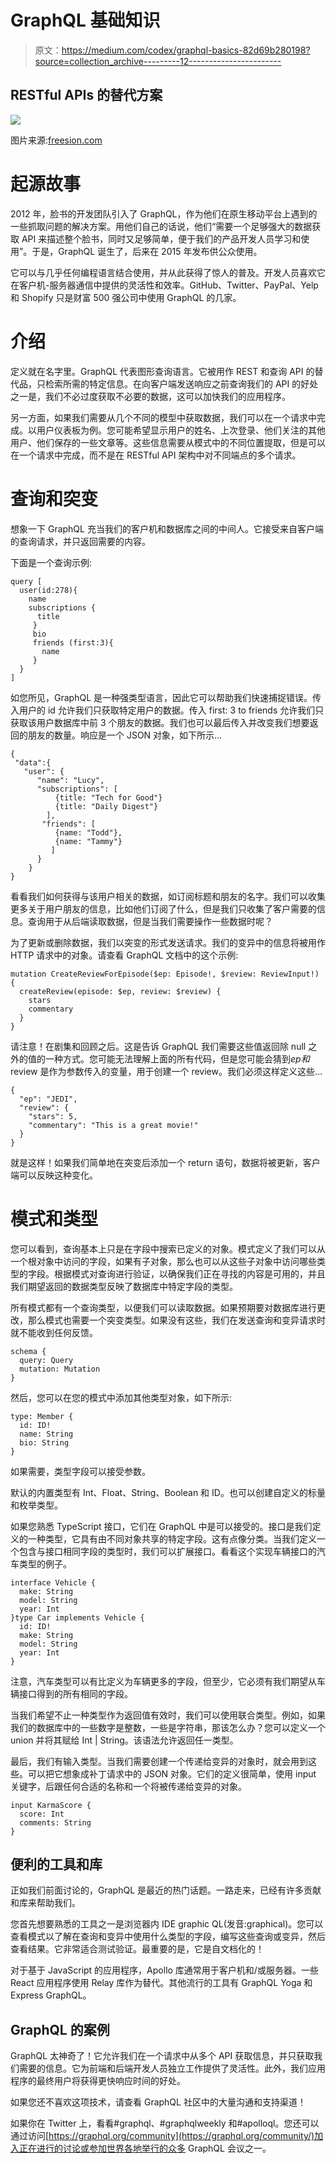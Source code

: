 # GraphQL 基础知识

> 原文：<https://medium.com/codex/graphql-basics-82d69b280198?source=collection_archive---------12----------------------->

## RESTful APIs 的替代方案

![](img/ccb3d97cc901f1173aacbfa1f26e897b.png)

图片来源:[freesion.com](https://www.freesion.com/article/67601031375/)

# 起源故事

2012 年，脸书的开发团队引入了 GraphQL，作为他们在原生移动平台上遇到的一些抓取问题的解决方案。用他们自己的话说，他们“需要一个足够强大的数据获取 API 来描述整个脸书，同时又足够简单，便于我们的产品开发人员学习和使用”。于是，GraphQL 诞生了，后来在 2015 年发布供公众使用。

它可以与几乎任何编程语言结合使用，并从此获得了惊人的普及。开发人员喜欢它在客户机-服务器通信中提供的灵活性和效率。GitHub、Twitter、PayPal、Yelp 和 Shopify 只是财富 500 强公司中使用 GraphQL 的几家。

# 介绍

定义就在名字里。GraphQL 代表图形查询语言。它被用作 REST 和查询 API 的替代品，只检索所需的特定信息。在向客户端发送响应之前查询我们的 API 的好处之一是，我们不必过度获取不必要的数据，这可以加快我们的应用程序。

另一方面，如果我们需要从几个不同的模型中获取数据，我们可以在一个请求中完成。以用户仪表板为例。您可能希望显示用户的姓名、上次登录、他们关注的其他用户、他们保存的一些文章等。这些信息需要从模式中的不同位置提取，但是可以在一个请求中完成，而不是在 RESTful API 架构中对不同端点的多个请求。

# 查询和突变

想象一下 GraphQL 充当我们的客户机和数据库之间的中间人。它接受来自客户端的查询请求，并只返回需要的内容。

下面是一个查询示例:

```
query [
  user(id:278){
    name
    subscriptions {
      title
     }
     bio
     friends (first:3){
       name
     }
  }
]
```

如您所见，GraphQL 是一种强类型语言，因此它可以帮助我们快速捕捉错误。传入用户的 id 允许我们只获取特定用户的数据。传入 first: 3 to friends 允许我们只获取该用户数据库中前 3 个朋友的数据。我们也可以最后传入并改变我们想要返回的朋友的数量。响应是一个 JSON 对象，如下所示…

```
{
 "data":{
   "user": {
      "name": "Lucy",
      "subscriptions": [
          {title: "Tech for Good"}
          {title: "Daily Digest"}
        ], 
       "friends": [
          {name: "Todd"},
          {name: "Tammy"}
         ]
      }   
    }
}
```

看看我们如何获得与该用户相关的数据，如订阅标题和朋友的名字。我们可以收集更多关于用户朋友的信息，比如他们订阅了什么，但是我们只收集了客户需要的信息。查询用于从后端读取数据，但是当我们需要操作一些数据时呢？

为了更新或删除数据，我们以突变的形式发送请求。我们的变异中的信息将被用作 HTTP 请求中的对象。请查看 GraphQL 文档中的这个示例:

```
mutation CreateReviewForEpisode($ep: Episode!, $review: ReviewInput!) {
  createReview(episode: $ep, review: $review) {
    stars
    commentary
  }
}
```

请注意！在剧集和回顾之后。这是告诉 GraphQL 我们需要这些值返回除 null 之外的值的一种方式。您可能无法理解上面的所有代码，但是您可能会猜到$ep 和$review 是作为参数传入的变量，用于创建一个 review。我们必须这样定义这些…

```
{
  "ep": "JEDI",
  "review": {
    "stars": 5,
    "commentary": "This is a great movie!"
  }
}
```

就是这样！如果我们简单地在突变后添加一个 return 语句，数据将被更新，客户端可以反映这种变化。

# 模式和类型

您可以看到，查询基本上只是在字段中搜索已定义的对象。模式定义了我们可以从一个根对象中访问的字段，如果有子对象，那么也可以从这些子对象中访问哪些类型的字段。根据模式对查询进行验证，以确保我们正在寻找的内容是可用的，并且我们期望返回的数据类型反映了数据库中特定字段的类型。

所有模式都有一个查询类型，以便我们可以读取数据。如果预期要对数据库进行更改，那么模式也需要一个突变类型。如果没有这些，我们在发送查询和变异请求时就不能收到任何反馈。

```
schema {
  query: Query
  mutation: Mutation
}
```

然后，您可以在您的模式中添加其他类型对象，如下所示:

```
type: Member {
  id: ID!
  name: String
  bio: String
}
```

如果需要，类型字段可以接受参数。

默认的内置类型有 Int、Float、String、Boolean 和 ID。也可以创建自定义的标量和枚举类型。

如果您熟悉 TypeScript 接口，它们在 GraphQL 中是可以接受的。接口是我们定义的一种类型，它具有由不同对象共享的特定字段。这有点像分类。当我们定义一个包含与接口相同字段的类型时，我们可以扩展接口。看看这个实现车辆接口的汽车类型的例子。

```
interface Vehicle {
  make: String
  model: String
  year: Int
}type Car implements Vehicle {
  id: ID!
  make: String
  model: String
  year: Int
}
```

注意，汽车类型可以有比定义为车辆更多的字段，但至少，它必须有我们期望从车辆接口得到的所有相同的字段。

当我们希望不止一种类型作为返回值有效时，我们可以使用联合类型。例如，如果我们的数据库中的一些数字是整数，一些是字符串，那该怎么办？您可以定义一个 union 并将其赋给 Int | String。该语法允许返回任一类型。

最后，我们有输入类型。当我们需要创建一个传递给变异的对象时，就会用到这些。可以把它想象成补丁请求中的 JSON 对象。它们的定义很简单，使用 input 关键字，后跟任何合适的名称和一个将被传递给变异的对象。

```
input KarmaScore {
  score: Int
  comments: String
}
```

## 便利的工具和库

正如我们前面讨论的，GraphQL 是最近的热门话题。一路走来，已经有许多贡献和库来帮助我们。

您首先想要熟悉的工具之一是浏览器内 IDE graphic QL(发音:graphical)。您可以查看模式以了解在查询和变异中使用什么类型的字段，编写这些查询或变异，然后查看结果。它非常适合测试验证。最重要的是，它是自文档化的！

对于基于 JavaScript 的应用程序，Apollo 库通常用于客户机和/或服务器。一些 React 应用程序使用 Relay 库作为替代。其他流行的工具有 GraphQL Yoga 和 Express GraphQL。

## GraphQL 的案例

GraphQL 太神奇了！它允许我们在一个请求中从多个 API 获取信息，并只获取我们需要的信息。它为前端和后端开发人员独立工作提供了灵活性。此外，我们应用程序的最终用户将获得更快响应时间的好处。

如果您还不喜欢这项技术，请查看 GraphQL 社区中的大量沟通和支持渠道！

如果你在 Twitter 上，看看#graphql、#graphqlweekly 和#apolloql。您还可以通过访问[https://graphql.org/community](https://graphql.org/community/)加入正在进行的讨论或参加世界各地举行的众多 GraphQL 会议之一。